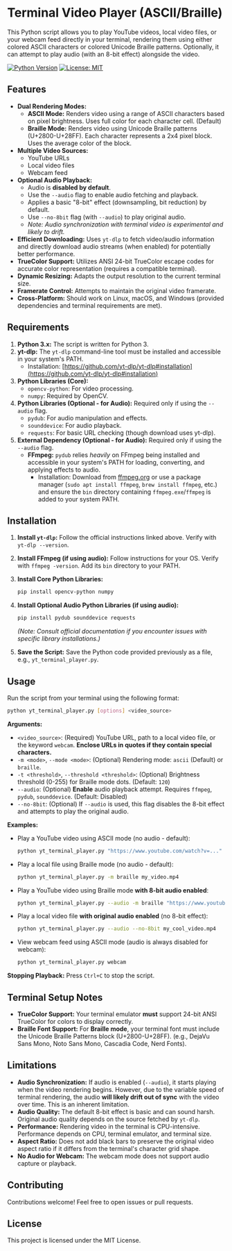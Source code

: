 # Terminal Video Player (ASCII/Braille)

This Python script allows you to play YouTube videos, local video files, or your webcam feed directly in your terminal, rendering them using either colored ASCII characters or colored Unicode Braille patterns. Optionally, it can attempt to play audio (with an 8-bit effect) alongside the video.

[![Python Version](https://img.shields.io/badge/python-3.x-blue.svg)](https://www.python.org/)
[![License: MIT](https://img.shields.io/badge/License-MIT-yellow.svg)](https://opensource.org/licenses/MIT)

## Features

*   **Dual Rendering Modes:**
    *   **ASCII Mode:** Renders video using a range of ASCII characters based on pixel brightness. Uses full color for each character cell. (Default)
    *   **Braille Mode:** Renders video using Unicode Braille patterns (U+2800-U+28FF). Each character represents a 2x4 pixel block. Uses the average color of the block.
*   **Multiple Video Sources:**
    *   YouTube URLs
    *   Local video files
    *   Webcam feed
*   **Optional Audio Playback:**
    *   Audio is **disabled by default**.
    *   Use the `--audio` flag to enable audio fetching and playback.
    *   Applies a basic "8-bit" effect (downsampling, bit reduction) by default.
    *   Use `--no-8bit` flag (with `--audio`) to play original audio.
    *   *Note: Audio synchronization with terminal video is experimental and likely to drift.*
*   **Efficient Downloading:** Uses `yt-dlp` to fetch video/audio information and directly download audio streams (when enabled) for potentially better performance.
*   **TrueColor Support:** Utilizes ANSI 24-bit TrueColor escape codes for accurate color representation (requires a compatible terminal).
*   **Dynamic Resizing:** Adapts the output resolution to the current terminal size.
*   **Framerate Control:** Attempts to maintain the original video framerate.
*   **Cross-Platform:** Should work on Linux, macOS, and Windows (provided dependencies and terminal requirements are met).


## Requirements

1.  **Python 3.x:** The script is written for Python 3.
2.  **yt-dlp:** The `yt-dlp` command-line tool must be installed and accessible in your system's PATH.
    *   Installation: [https://github.com/yt-dlp/yt-dlp#installation](https://github.com/yt-dlp/yt-dlp#installation)
3.  **Python Libraries (Core):**
    *   `opencv-python`: For video processing.
    *   `numpy`: Required by OpenCV.
4.  **Python Libraries (Optional - for Audio):** Required only if using the `--audio` flag.
    *   `pydub`: For audio manipulation and effects.
    *   `sounddevice`: For audio playback.
    *   `requests`: For basic URL checking (though download uses yt-dlp).
5.  **External Dependency (Optional - for Audio):** Required only if using the `--audio` flag.
    *   **FFmpeg:** `pydub` relies *heavily* on FFmpeg being installed and accessible in your system's PATH for loading, converting, and applying effects to audio.
        *   Installation: Download from [ffmpeg.org](https://ffmpeg.org/download.html) or use a package manager (`sudo apt install ffmpeg`, `brew install ffmpeg`, etc.) and ensure the `bin` directory containing `ffmpeg.exe`/`ffmpeg` is added to your system PATH.

## Installation

1.  **Install `yt-dlp`:** Follow the official instructions linked above. Verify with `yt-dlp --version`.
2.  **Install FFmpeg (if using audio):** Follow instructions for your OS. Verify with `ffmpeg -version`. Add its `bin` directory to your PATH.
3.  **Install Core Python Libraries:**
    ```bash
    pip install opencv-python numpy
    ```
4.  **Install Optional Audio Python Libraries (if using audio):**
    ```bash
    pip install pydub sounddevice requests
    ```
    *(Note: Consult official documentation if you encounter issues with specific library installations.)*

5.  **Save the Script:** Save the Python code provided previously as a file, e.g., `yt_terminal_player.py`.

## Usage

Run the script from your terminal using the following format:

```bash
python yt_terminal_player.py [options] <video_source>
```

**Arguments:**

*   `<video_source>`: (Required) YouTube URL, path to a local video file, or the keyword `webcam`. **Enclose URLs in quotes if they contain special characters.**
*   `-m <mode>`, `--mode <mode>`: (Optional) Rendering mode: `ascii` (Default) or `braille`.
*   `-t <threshold>`, `--threshold <threshold>`: (Optional) Brightness threshold (0-255) for Braille mode dots. (Default: `120`)
*   `--audio`: (Optional) **Enable** audio playback attempt. Requires `ffmpeg`, `pydub`, `sounddevice`. (Default: Disabled)
*   `--no-8bit`: (Optional) If `--audio` is used, this flag disables the 8-bit effect and attempts to play the original audio.

**Examples:**

*   Play a YouTube video using ASCII mode (no audio - default):
    ```bash
    python yt_terminal_player.py "https://www.youtube.com/watch?v=..."
    ```
*   Play a local file using Braille mode (no audio - default):
    ```bash
    python yt_terminal_player.py -m braille my_video.mp4
    ```
*   Play a YouTube video using Braille mode **with 8-bit audio enabled**:
    ```bash
    python yt_terminal_player.py --audio -m braille "https://www.youtube.com/watch?v=..."
    ```
*   Play a local video file **with original audio enabled** (no 8-bit effect):
    ```bash
    python yt_terminal_player.py --audio --no-8bit my_cool_video.mp4
    ```
*   View webcam feed using ASCII mode (audio is always disabled for webcam):
    ```bash
    python yt_terminal_player.py webcam
    ```

**Stopping Playback:** Press `Ctrl+C` to stop the script.

## Terminal Setup Notes

*   **TrueColor Support:** Your terminal emulator **must** support 24-bit ANSI TrueColor for colors to display correctly.
*   **Braille Font Support:** For **Braille mode**, your terminal font must include the Unicode Braille Patterns block (U+2800-U+28FF). (e.g., DejaVu Sans Mono, Noto Sans Mono, Cascadia Code, Nerd Fonts).

## Limitations

*   **Audio Synchronization:** If audio is enabled (`--audio`), it starts playing when the video rendering begins. However, due to the variable speed of terminal rendering, the audio **will likely drift out of sync** with the video over time. This is an inherent limitation.
*   **Audio Quality:** The default 8-bit effect is basic and can sound harsh. Original audio quality depends on the source fetched by `yt-dlp`.
*   **Performance:** Rendering video in the terminal is CPU-intensive. Performance depends on CPU, terminal emulator, and terminal size.
*   **Aspect Ratio:** Does not add black bars to preserve the original video aspect ratio if it differs from the terminal's character grid shape.
*   **No Audio for Webcam:** The webcam mode does not support audio capture or playback.

## Contributing

Contributions welcome! Feel free to open issues or pull requests.

## License

This project is licensed under the MIT License.